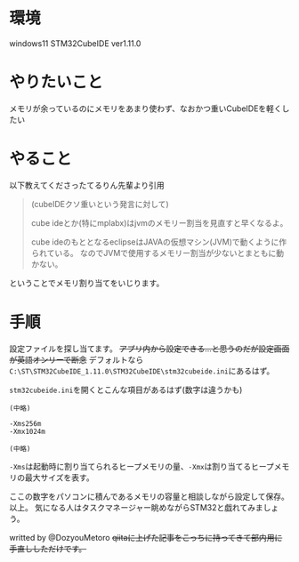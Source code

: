 # 環境
windows11
STM32CubeIDE ver1.11.0

# やりたいこと
メモリが余っているのにメモリをあまり使わず、なおかつ重いCubeIDEを軽くしたい

# やること
以下教えてくださったてるりん先輩より引用
>(cubeIDEクソ重いという発言に対して)
>
>cube ideとか(特にmplabx)はjvmのメモリー割当を見直すと早くなるよ。
>
>cube ideのもととなるeclipseはJAVAの仮想マシン(JVM)で動くように作られている。 
なのでJVMで使用するメモリー割当が少ないとまともに動かない。

ということでメモリ割り当てをいじります。

# 手順
設定ファイルを探し当てます。
~~アプリ内から設定できる…と思うのだが設定画面が英語オンリーで断念~~
デフォルトなら`C:\ST\STM32CubeIDE_1.11.0\STM32CubeIDE\stm32cubeide.ini`にあるはず。

`stm32cubeide.ini`を開くとこんな項目があるはず(数字は違うかも)
```
(中略)

-Xms256m
-Xmx1024m

(中略)
```

`-Xms`は起動時に割り当てられるヒープメモリの量、`-Xmx`は割り当てるヒープメモリの最大サイズを表す。

ここの数字をパソコンに積んであるメモリの容量と相談しながら設定して保存。以上。
気になる人はタスクマネージャー眺めながらSTM32と戯れてみましょう。


writted by @DozyouMetoro
~~qiitaに上げた記事をこっちに持ってきて部内用に手直ししただけです。~~
